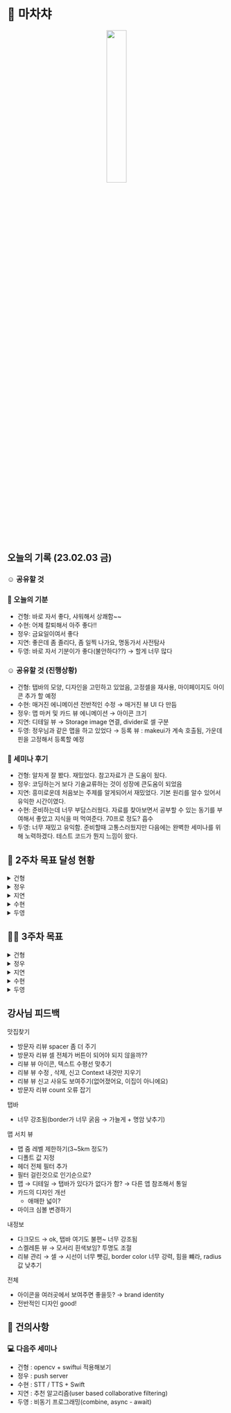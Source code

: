# 🍢 마차챠

<p align="center"><img src="https://user-images.githubusercontent.com/48436020/216527554-c581c4c6-51da-4da6-af1a-ad1732b0da6c.jpg" width=30%></p>

## 오늘의 기록 (23.02.03 금)
### ☺️ 공유할  것

### 🥘 오늘의 기분
- 건형: 바로 자서 좋다, 샤워해서 상쾌함~~
- 수현: 어제 칼퇴해서 아주 좋다!!
- 정우: 금요일이여서 좋다
- 지연: 좋은데 좀 졸리다, 좀 일찍 나가요, 명동가서 사전탐사
- 두영: 바로 자서 기분이가 좋다(불안하다??) → 할게 너무 많다

### ☺️ 공유할 것 (진행상황)
- 건형: 탭바의 모양, 디자인을 고민하고 있었음, 고정셀을 재사용, 마이페이지도 아이콘 추가 할 예정
- 수현: 매거진 에니메이션 전반적인 수정 → 매거진 뷰 UI 다 만듬 
- 정우: 맵 마커 및 카드 뷰 에니메이션 → 아이콘 크기
- 지연:  디테일 뷰 → Storage image 연결, divider로 셀 구분
- 두영: 정우님과 같은 맵을 하고 있었다 → 등록 뷰 : makeui가 계속 호출됨, 가운데 핀을 고정해서 등록할 예정

### 📢 세미나 후기
- 건형: 알차게 잘 봤다. 재밌었다. 참고자료가 큰 도움이 됬다.
- 정우: 코딩하는거 보다 기술교류하는 것이 성장에 큰도움이 되었음
- 지연: 흥미로운데 처음보는 주제를 알게되어서 재밌었다. 기본 원리를 알수 있어서 유익한 시간이였다.
- 수현: 준비하는데 너무 부담스러웠다. 자료를 찾아보면서 공부할 수 있는 동기를 부여해서 좋았고 지식을 떠 먹여준다. 70프로 정도? 흡수
- 두영: 너무 재밌고 유익함. 준비할때 고통스러웠지만 다음에는  완벽한 세미나를 위해 노력하겠다. 테스트 코드가 뭔지 느낌이 왔다.

## 🎉 2주차 목표 달성 현황
<details>
<summary>건형</summary>
<div markdown="1">
  
```
- 프로필 뷰 70%
- 즐겨찾기, 리뷰관리, 가봤어요, 등록한 곳 버튼 기능 및 UI 완료
- 스켈레톤 뷰 완료
- 네트워크 통신 완료
- 로그인 기능 두영님 코드와 합치기 미달성
- 다국어 처리 미달성
- 공지사항 기능 미달성
```
  
</div>
</details>

<details>
<summary>정우</summary>
<div markdown="1">
  
```
- 맵 서치 뷰 30%
- 맵 UI 에니메이션 완료
- 마커 클러스터링 미달성
- 현재 위치 기능 미달성
- 서비스 가능 지역 추가(line 그리기) 미달성
- 음성으로 검색하기 미달성
- 필터 기능 미달성
```
  
</div>
</details>
  
<details>
<summary>지연</summary>
<div markdown="1">
  
```
- 디테일 뷰 70%
- UI 구성 완료
- 디테일 뷰 메인 사진 갯수 제한 미달성
- 리뷰 뷰 60%
- 리뷰 등록 기능 미달성
- 신고 뷰 세부 뷰 구성 미달성
```

</div>
</details>
  
<details>
<summary>수현</summary>
<div markdown="1">
  
```
- 60%
- 매거진 에니메이션(현대카드 앱 클론) 완료
- 매거진 디테일 뷰 사진 불러오기 완료
- 네이버 지도로 위치 보여주기 미달성
- 네이버 지도 경유지를 섞어서 사용자에게 경로 표시하기 미달성(api 찾아보기)!!
```
  
</div>
</details>
  
<details>
<summary>두영</summary>
<div markdown="1">
  
```
- 로그인 뷰 80%
- 로그인 기능 완료
- 로그인 디테일 UI 미달성
- 등록 뷰 0%
- 등록 뷰는 주말에 다 끝내기…
```

</div>
</details>

## 🏃🏻 3주차 목표
<details>
<summary>건형</summary>
<div markdown="1">
  
- 오늘 - 프로필(즐겨찾기 ), 탭 뷰(border, radius) 수정
- 로그인/로그아웃(VM 합치기)
- 다국어 처리
- ~~관리자 앱 만들기~~
- ~~opencv 활용해서 매뉴판 글자 읽어오기(OCR)~~
  
</div>
</details>

<details>
<summary>정우</summary>
<div markdown="1">
  
- 파베 연결(제일 중요)
- 피드백 반영(오류 잡기, 애니메이션 수정)
- ~~이미지 클러스터링 → 후순위~~
- 현재 위치 조회
- ~~검색 기능(음성 + 테스트)~~
- 필터 기능
- ~~애플 로그인~~
- ~~push server~~
  
</div>
</details>
  
<details>
<summary>지연</summary>
<div markdown="1">
  
- 리뷰
    - 삭제 할 때 alert
    - 수정/삭제 글쓴이 만 가능
    - 신고는 글쓴이가 아닌 사람만 가능
    - 디자인 수정
    - 리뷰 작성 뷰 만들기
    - 신고 작성 뷰 만들기
    - paging
- 디테일 뷰
    - 아이콘 기능(리뷰쓰기, 좋아요, 가봤어요, 길찾기)
    - 메인 사진 고정(최신순 n개 만…)

</div>
</details>
  
<details>
<summary>수현</summary>
<div markdown="1">
  
- 지도 - 마커와 경유지 표시
- ~~storage 이미지 + 이미지 캐싱 (kingfisher)~~
- ~~검색 기능(음성 + 테스트)~~
  
</div>
</details>
  
<details>
<summary>두영</summary>
<div markdown="1">
  
- 등록뷰
    - 다 만들기!
    - detail에 들어가는 필드 모두 등록
    - 위도 경도 핀 꽂은 곳에서 reverse geocoding으로 실제 주소로 변환해서 등록
    - 로그인 부분 리펙토링
    - ~~등록되었을 때 → 진동 + 소리~~
- ~~애플 로그인~~
- ~~push server~~

</div>
</details>

## 강사님 피드백
맛집찾기
- 방문자 리뷰 spacer 좀 더 주기
- 방문자 리뷰 셀 전체가 버튼이 되어야 되지 않을까??
- 리뷰 뷰 아이콘, 텍스트 수평선 맞추기
- 리뷰 뷰 수정 , 삭제, 신고 Context 내것만 지우기
- 리뷰 뷰 신고 사유도 보여주기(없어졌어요, 이집이 아니에요)
- 방문자 리뷰 count 오류 잡기

탭바
- 너무 강조됨(border가 너무 굵음 → 가늘게 + 명암 낮추기)

맵 서치 뷰
- 맵 줌 레벨 제한하기(3~5km 정도?)
- 디폴트 값 지정
- 헤더 전체 필터 추가
- 필터 걸린것으로 인기순으로?
- 맵 → 디테일 → 탭바가 있다가 없다가 함? → 다른 앱 참조해서 통일
- 카드의 디자인 개선
    - 애매한 넓이?
- 마이크 심볼 변경하기

내정보
- 다크모드 → ok, 탭바 여기도 불편~ 너무 강조됨
- 스켈레톤 뷰 → 모서리 흰색보임? 투명도 조절
- 리뷰 관리 → 셀 → 시선이 너무 뺏김, border color 너무 강력, 힘을 뺴라, radius 값 낮추기

전체
- 아이콘을 여러곳에서 보여주면 좋을듯? → brand identity
- 전반적인 디자인 good!


## 🙋 건의사항
### 💻 다음주 세미나
- 건형 : opencv + swiftui 적용해보기
- 정우 : push server
- 수현 : STT / TTS + Swift 
- 지연 : 추천 알고리즘(user based collaborative filtering)
- 두영 : 비동기 프로그래밍(combine, async - await)

